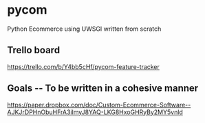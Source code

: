 # pycom
Python Ecommerce using UWSGI written from scratch
## Trello board
https://trello.com/b/Y4bb5cHf/pycom-feature-tracker
## Goals -- To be written in a cohesive manner
https://paper.dropbox.com/doc/Custom-Ecommerce-Software--AJKJrDPHnObuHFrA3ilmyJ8YAQ-LKG8HxoGHRyBy2MY5vnld
